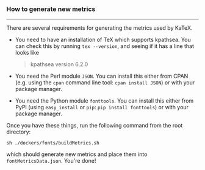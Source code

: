 ### How to generate new metrics
-------------------------------

There are several requirements for generating the metrics used by KaTeX.

- You need to have an installation of TeX which supports kpathsea. You can check
  this by running `tex --version`, and seeing if it has a line that looks like
  > kpathsea version 6.2.0

- You need the Perl module `JSON`. You can install this either from CPAN
  (e.g. using the `cpan` command line tool: `cpan install JSON`)
  or with your package manager.

- You need the Python module `fonttools`. You can install this either from PyPI
  (using `easy_install` or `pip`: `pip install fonttools`)
  or with your package manager.

Once you have these things, run the following command from the root directory:

    sh ./dockers/fonts/buildMetrics.sh

which should generate new metrics and place them into `fontMetricsData.json`.
You're done!
